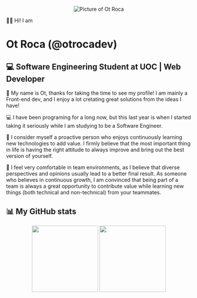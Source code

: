 <p align="center" width="300">
  <img src="./otroca.avif" alt="Picture of Ot Roca">
</p>

👋🏼 Hi! I am 
# Ot Roca (@otrocadev)
## 💻 **Software Engineering Student at UOC | Web Developer**

🙂 My name is Ot, thanks for taking the time to see my profile! I am mainly a Front-end dev, and I enjoy a lot cretating great solutions from the ideas I have!

💻 I have been programing for a long now, but this last year is when I started taking it seriously while I am studying to be a Software Engineer.

🧩 I consider myself a proactive person who enjoys continuously learning new technologies to add value. I firmly believe that the most important thing in life is having the right attitude to always improve and bring out the best version of yourself.

🤝 I feel very comfortable in team environments, as I believe that diverse perspectives and opinions usually lead to a better final result. As someone who believes in continuous growth, I am convinced that being part of a team is always a great opportunity to contribute value while learning new things (both technical and non-technical) from your teammates.

## 📊 My GitHub stats
<p align="center" display="flex">
  <img src="https://github-readme-stats.vercel.app/api?username=otrocadev&show_icons=true&theme=radical" height="180">
  <img src="https://github-readme-stats.vercel.app/api/top-langs/?username=otrocadev&layout=compact&theme=radical" height="180">
</p>
